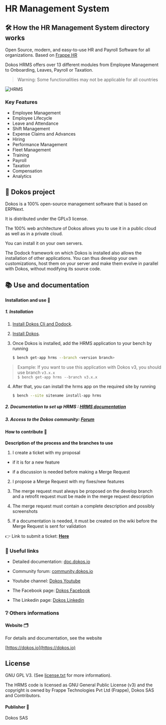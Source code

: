 # HR Management System

## :hammer_and_wrench: How the HR Management System directory works

Open Source, modern, and easy-to-use HR and Payroll Software for all organizations.
Based on [Frappe HR](https://github.com/frappe/hrms)

Dokos HRMS offers over 13 different modules from Employee Management to Onboarding, Leaves, Payroll or Taxation.

> Warning: Some functionalities may not be applicable for all countries

![HRMS](hrms.png)

### Key Features

- Employee Management
- Employee Lifecycle
- Leave and Attendance
- Shift Management
- Expense Claims and Advances
- Hiring
- Performance Management
- Fleet Management
- Training
- Payroll
- Taxation
- Compensation
- Analytics

## :rocket: Dokos project

Dokos is a 100% open-source management software that is based on ERPNext.

It is distributed under the GPLv3 license.

The 100% web architecture of Dokos allows you to use it in a public cloud as well as in a private cloud.

You can install it on your own servers.

The Dodock framework on which Dokos is installed also allows the installation of other applications. You can thus develop your own customizations, host them on your server and make them evolve in parallel with Dokos, without modifying its source code.

## :books: Use and documentation

#### Installation and use :construction:

##### 1. Installation

1. [Install Dokos Cli and Dodock](https://doc.dokos.io/fr/getting-started).
2. [Install Dokos](https://gitlab.com/dokos/dokos).
3. Once Dokos is installed, add the HRMS application to your bench by running

    ```sh
    $ bench get-app hrms --branch <version branch>
    ```

> Example: If you want to use this application with Dokos v3, you should use branch `v3.x.x`  
> `$ bench get-app hrms --branch v3.x.x`

4. After that, you can install the hrms app on the required site by running
	```sh
	$ bench --site sitename install-app hrms
	```

##### 2. Documentation to set up HRMS : [HRMS documentation](https://doc.dokos.io/fr/human-resources)

##### 3. Access to the Dokos community: [Forum](https://community.dokos.io/)

#### How to contribute :rocket:

**Description of the process and the branches to use**

1. I create a ticket with my proposal

- if it is for a new feature

- if a discussion is needed before making a Merge Request

2. I propose a Merge Request with my fixes/new features

3. The merge request must always be proposed on the develop branch and a retrofit request must be made in the merge request description

4. The merge request must contain a complete description and possibly screenshots

5. If a documentation is needed, it must be created on the wiki before the Merge Request is sent for validation

:point_right: Link to submit a ticket: **[Here](https://gitlab.com/dokos/dokos/-/issues)**

### :link: Useful links

- Detailed documentation: [doc.dokos.io](https://doc.dokos.io/fr/home)

- Community forum: [community.dokos.io](https://community.dokos.io/)

- Youtube channel: [Dokos Youtube](https://www.youtube.com/channel/UC2f3m8QANAVfKi2Pzw2fBlw)

- The Facebook page: [Dokos Facebook](https://www.facebook.com/dokos.io)

- The Linkedin page: [Dokos Linkedin](https://www.linkedin.com/company/dokos.io)

### :grey_question: Others informations

#### Website :card_index_dividers:

For details and documentation, see the website

[https://dokos.io](https://dokos.io)

## License

GNU GPL V3. (See [license.txt](license.txt) for more information).

The HRMS code is licensed as GNU General Public License (v3) and the copyright is owned by Frappe Technologies Pvt Ltd (Frappe), Dokos SAS and Contributors.

#### Publisher :pushpin:

Dokos SAS
